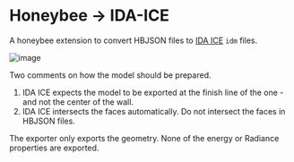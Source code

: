 # Honeybee -> IDA-ICE

A honeybee extension to convert HBJSON files to [IDA ICE](https://www.equa.se/en/ida-ice) `idm` files.

![image](https://github.com/ladybug-tools/honeybee-idaice/assets/2915573/12840ca3-a94f-4c68-9251-e8eb393bc048)

Two comments on how the model should be prepared.

1. IDA ICE expects the model to be exported at the finish line of the one - and not the center of the wall.
1. IDA ICE intersects the faces automatically. Do not intersect the faces in HBJSON files.

The exporter only exports the geometry. None of the energy or Radiance properties are exported.
